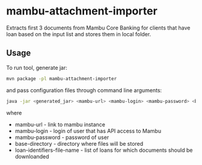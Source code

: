 # mambu-attachment-importer

Extracts first 3 documents from Mambu Core Banking for clients that have loan based on the input list and stores them in local folder.

## Usage

To run tool, generate jar:

```bash
mvn package -pl mambu-attachment-importer 
```

and pass configuration files through command line arguments:

```bash
java -jar <generated_jar> <mambu-url> <mambu-login> <mambu-password> <base-directory> <loan-identifiers-file-name>
```

where
* mambu-url - link to mambu instance
* mambu-login - login of user that has API access to Mambu
* mambu-password - password of user
* base-directory - directory where files will be stored
* loan-identifiers-file-name - list of loans for which documents should be downloanded
